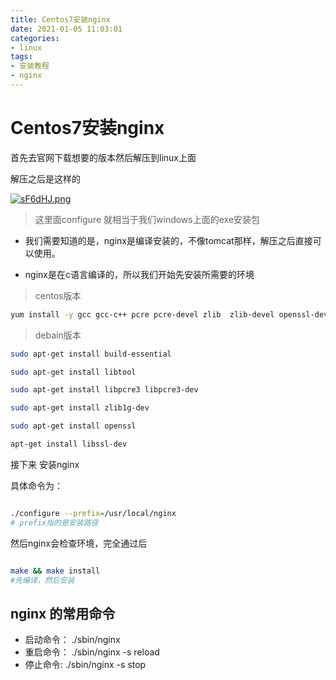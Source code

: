 ```yaml
---
title: Centos7安装nginx
date: 2021-01-05 11:03:01
categories:
- linux
tags:
- 安装教程
- nginx
---
```



# Centos7安装nginx


首先去官网下载想要的版本然后解压到linux上面


解压之后是这样的

[![sF6dHJ.png](https://s3.ax1x.com/2021/01/05/sF6dHJ.png)](https://imgchr.com/i/sF6dHJ)
> 这里面configure 就相当于我们windows上面的exe安装包


* 我们需要知道的是，nginx是编译安装的，不像tomcat那样，解压之后直接可以使用。


* nginx是在c语言编译的，所以我们开始先安装所需要的环境

> centos版本
```bash
yum install -y gcc gcc-c++ pcre pcre-devel zlib  zlib-devel openssl-devel
```

> debain版本
```bash
sudo apt-get install build-essential

sudo apt-get install libtool

sudo apt-get install libpcre3 libpcre3-dev

sudo apt-get install zlib1g-dev

sudo apt-get install openssl

apt-get install libssl-dev
```


接下来 安装nginx 

具体命令为：

```bash

./configure --prefix=/usr/local/nginx
# prefix指的是安装路径
```


然后nginx会检查环境，完全通过后


```bash

make && make install 
#先编译，然后安装
```
## nginx 的常用命令

* 启动命令： ./sbin/nginx
* 重启命令： ./sbin/nginx -s reload
* 停止命令: ./sbin/nginx -s stop


